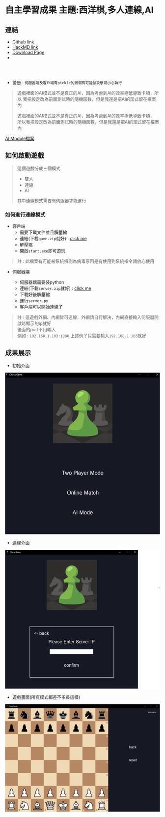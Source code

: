 # 自主學習成果 主題:西洋棋,多人連線,AI

## 連結

* [Github link](<https://github.com/qwerty121938/Self-directed-Learning> "GIthub")
* [HackMD link](<https://hackmd.io/@PL6cdaDdSdGTd_P_M5p7FA/SyjX8dVBC)> "HackMD")
* [Download Page](<https://github.com/qwerty121938/Self-directed-Learning/releases/tag/v1.1> "Download")
* 
<br></br>
* 警告 : `伺服器端及客戶端有pickle的漏洞有可能被攻擊請小心執行`
> 遊戲裡面的AI模式並不是真正的AI，因為考慮到AI的效率極低導致卡頓，所以
> 我把設定改為前面測試時的隨機函數，但是我還是把AI的函式留在檔案內
> 
> 遊戲裡面的AI模式並不是真正的AI，因為考慮到AI的效率極低導致卡頓，  
> 所以我把設定改為前面測試時的隨機函數，但是我還是把AI的函式留在檔案內

[AI Module檔案](./client/ai_module.py)
## 如何啟動遊戲

>這個遊戲分成三個模式
>* 雙人
>* 連線
>* AI
>
>其中連線模式需要有伺服器才能進行


### 如何進行連線模式
* 客戶端
    * 需要下載文件並且解壓縮
    * 連結(下載`game.zip`就好) : [click me](<https://github.com/qwerty121938/Self-directed-Learning/releases/tag/v1.1> "Download")
    * 解壓縮
    * 開啟`start.exe`即可遊玩

>註 : 此檔案有可能被系統偵測為病毒原因是有使用到系統指令請放心使用

* 伺服器媏
    
    
    * 伺服器媏需要裝python
    * 連結(下載`server.zip`就好) : [click me](<https://github.com/qwerty121938/Self-directed-Learning/releases/tag/v1.1> "Download")
    * 下載好後解壓縮
    * 運行`server.py`
    * 客戶端可以開始連線了
    

>註 : 這遊戲外網、內網皆可連線，外網請自行解決，內網直接輸入伺服器開啟時顯示的ip就好  
>後面的port不用輸入  
>例如 : `192.168.1.103:1080`
>上述例子只需要輸入`192.168.1.103`就好


## 成果展示

- 初始介面

![alt 文字](./picture/initial.png "初始介面")

- 連線介面

![alt 文字](./picture/online-game.png "連線介面")  

- 遊戲畫面(所有模式都差不多長這樣)

![alt 文字](./picture/two-players-game.png "遊戲畫面")  

